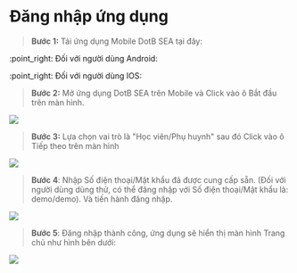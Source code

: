 # Đăng nhập ứng dụng

> **Bước 1:** Tải ứng dụng Mobile DotB SEA tại đây:

:point\_right: Đối với người dùng Android:  [<img src="../.gitbook/assets/image (16).png" alt="" data-size="line"> ](https://play.google.com/store/apps/details?id=vn.dotb.sea)

:point\_right: Đối với người dùng IOS:  [<img src="../.gitbook/assets/image (15).png" alt="" data-size="line">](https://apps.apple.com/vn/app/dotb-crm/id1475488445)&#x20;

> **Bước 2:** Mở ứng dụng DotB SEA trên Mobile và Click vào ô Bắt đầu trên màn hình.

![](../.gitbook/assets/1.6.jpg)

> **Bước 3:** Lựa chọn vai trò là "Học viên/Phụ huynh" sau đó Click vào ô Tiếp theo trên màn hình

![](<../.gitbook/assets/2.1 (1).jpg>)

> **Bước 4**: Nhập Số điện thoại/Mật khẩu đã được cung cấp sẵn. (Đối với người dùng dùng thử, có thể đăng nhập với Số điện thoại/Mật khẩu là: demo/demo). Và tiến hành đăng nhập.

![](../.gitbook/assets/3.2.jpg)

> **Bước 5**: Đăng nhập thành công, ứng dụng sẽ hiển thị màn hình Trang chủ như hình bên dưới:

![](<../.gitbook/assets/4.1 (1).jpg>)

